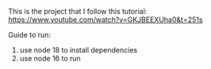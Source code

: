 This is the project that I follow this tutorial: https://www.youtube.com/watch?v=GKJBEEXUha0&t=251s


Guide to run:
1. use node 18 to install dependencies
2. use node 16 to run